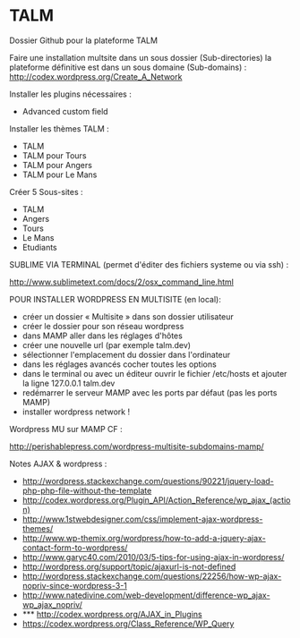 TALM
====

Dossier Github pour la plateforme TALM

Faire une installation multsite dans un sous dossier (Sub-directories)
la plateforme définitive est dans un sous domaine (Sub-domains) :
http://codex.wordpress.org/Create_A_Network

Installer les plugins nécessaires :
- Advanced custom field

Installer les thèmes TALM :
- TALM
- TALM pour Tours
- TALM pour Angers
- TALM pour Le Mans

Créer 5 Sous-sites :
- TALM
- Angers
- Tours
- Le Mans
- Etudiants

SUBLIME VIA TERMINAL (permet d'éditer des fichiers systeme ou via ssh) :

http://www.sublimetext.com/docs/2/osx_command_line.html

POUR INSTALLER WORDPRESS EN MULTISITE (en local):
- créer un dossier « Multisite » dans son dossier utilisateur
- créer le dossier pour son réseau wordpress
- dans MAMP aller dans les réglages d'hôtes
- créer une nouvelle url (par exemple talm.dev)
- sélectionner l'emplacement du dossier dans l'ordinateur
- dans les réglages avancés cocher toutes les options
- dans le terminal ou avec un éditeur ouvrir le fichier /etc/hosts et ajouter la ligne 127.0.0.1 talm.dev
- redémarrer le serveur MAMP avec les ports par défaut (pas les ports MAMP)
- installer wordpress network !

Wordpress MU sur MAMP CF :

http://perishablepress.com/wordpress-multisite-subdomains-mamp/

Notes AJAX & wordpress :

- http://wordpress.stackexchange.com/questions/90221/jquery-load-php-php-file-without-the-template
- http://codex.wordpress.org/Plugin_API/Action_Reference/wp_ajax_(action)
- http://www.1stwebdesigner.com/css/implement-ajax-wordpress-themes/
- http://www.wp-themix.org/wordpress/how-to-add-a-jquery-ajax-contact-form-to-wordpress/
- http://www.garyc40.com/2010/03/5-tips-for-using-ajax-in-wordpress/
- http://wordpress.org/support/topic/ajaxurl-is-not-defined
- http://wordpress.stackexchange.com/questions/22256/how-wp-ajax-nopriv-since-wordpress-3-1
- http://www.natedivine.com/web-development/difference-wp_ajax-wp_ajax_nopriv/
- *** http://codex.wordpress.org/AJAX_in_Plugins
- https://codex.wordpress.org/Class_Reference/WP_Query
